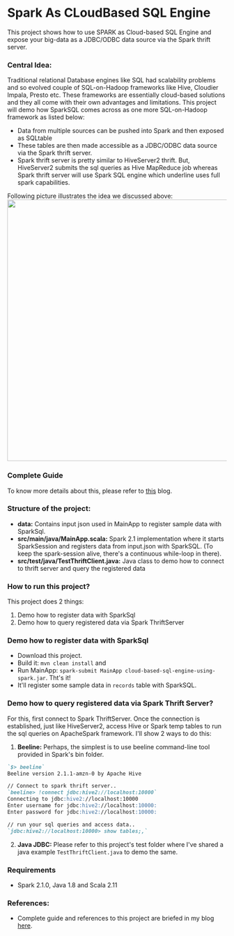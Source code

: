 # Spark As CLoudBased SQL Engine
This project shows how to use SPARK as Cloud-based SQL Engine and expose your big-data as a JDBC/ODBC data source via the Spark thrift server. 

### Central Idea:
Traditional relational Database engines like SQL had scalability problems and so evolved couple of SQL-on-Hadoop frameworks like Hive, Cloudier Impala, Presto etc. These frameworks are essentially cloud-based solutions and they all come with their own advantages and limitations. This project will demo how SparkSQL comes across as one more SQL-on-Hadoop framework as listed below:
- Data from multiple sources can be pushed into Spark and then exposed as SQLtable
- These tables are then made accessible as a JDBC/ODBC data source via the Spark thrift server.
- Spark thrift server is pretty similar to HiveServer2 thrift. But, HiveServer2 submits the sql queries as Hive MapReduce job whereas Spark thrift server will use Spark SQL engine which underline uses full spark capabilities.

Following picture illustrates the idea we discussed above:
<img src="https://user-images.githubusercontent.com/22542670/27733176-54b684c2-5db2-11e7-946b-5b5ef5595e43.png" width="600" />

### Complete Guide
To know more details about this, please refer to [this](https://spoddutur.github.io/spark-notes/spark-as-cloud-based-sql-engine-via-thrift-server) blog.

### Structure of the project:
- **data:** Contains input json used in MainApp to register sample data with SparkSql.
- **src/main/java/MainApp.scala:** Spark 2.1 implementation where it starts SparkSession and registers data from input.json with SparkSQL. (To keep the spark-session alive, there's a continuous while-loop in there).
- **src/test/java/TestThriftClient.java:** Java class to demo how to connect to thrift server and query the registered data

### How to run this project?
This project does 2 things:
1. Demo how to register data with SparkSql
2. Demo how to query registered data via Spark ThriftServer

### Demo how to register data with SparkSql
- Download this project.
- Build it: `mvn clean install` and
- Run MainApp: `spark-submit MainApp cloud-based-sql-engine-using-spark.jar`. Tht's it! 
- It'll register some sample data in `records` table with SparkSQL.

### Demo how to query registered data via Spark Thrift Server?
For this, first connect to Spark ThriftServer. Once the connection is established, just like HiveServer2, access Hive or Spark temp tables to run the sql queries on ApacheSpark framework. I'll show 2 ways to do this:

1. **Beeline:** Perhaps, the simplest is to use beeline command-line tool provided in Spark's bin folder. 
```markdown
`$> beeline`
Beeline version 2.1.1-amzn-0 by Apache Hive

// Connect to spark thrift server..
`beeline> !connect jdbc:hive2://localhost:10000`
Connecting to jdbc:hive2://localhost:10000
Enter username for jdbc:hive2://localhost:10000:
Enter password for jdbc:hive2://localhost:10000:

// run your sql queries and access data..
`jdbc:hive2://localhost:10000> show tables;,`
```
2. **Java JDBC:** Please refer to this project's test folder where I've shared a java example `TestThriftClient.java` to demo the same.

### Requirements
- Spark 2.1.0, Java 1.8 and Scala 2.11

### References:
- Complete guide and references to this project are briefed in my blog [here](https://spoddutur.github.io/spark-notes/spark-as-cloud-based-sql-engine-via-thrift-server).
